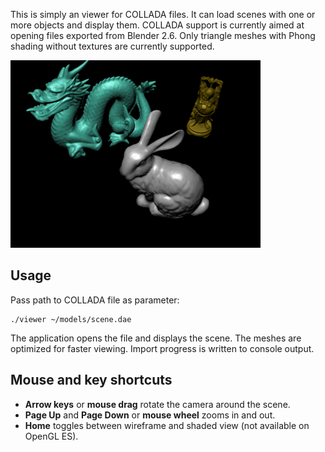 This is simply an viewer for COLLADA files. It can load scenes with one or
more objects and display them. COLLADA support is currently aimed at opening
files exported from Blender 2.6. Only triangle meshes with Phong shading
without textures are currently supported.

![Viewer](viewer.png)

Usage
-----

Pass path to COLLADA file as parameter:

    ./viewer ~/models/scene.dae

The application opens the file and displays the scene. The meshes are
optimized for faster viewing. Import progress is written to console output.

Mouse and key shortcuts
-----------------------

 * **Arrow keys** or **mouse drag** rotate the camera around the scene.
 * **Page Up** and **Page Down** or **mouse wheel** zooms in and out.
 * **Home** toggles between wireframe and shaded view (not available on OpenGL
   ES).
